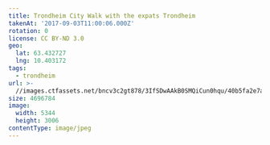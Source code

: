 ```yaml
---
title: Trondheim City Walk with the expats Trondheim
takenAt: '2017-09-03T11:00:06.000Z'
rotation: 0
license: CC BY-ND 3.0
geo:
  lat: 63.432727
  lng: 10.403172
tags:
  - trondheim
url: >-
  //images.ctfassets.net/bncv3c2gt878/3IfSDwAAkB0SMQiCun0hqu/40b5fa2e7a6162640e878f35d4586bab/trondheim-city-walk-with-the-expats-trondheim_36837589782_o
size: 4696784
image:
  width: 5344
  height: 3006
contentType: image/jpeg
---
```


